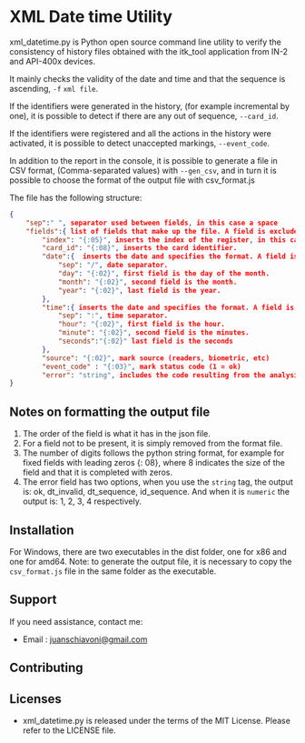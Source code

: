 XML Date time Utility
====


xml_datetime.py is Python open source command line utility to verify the consistency of history files obtained with the itk_tool application from IN-2 and API-400x devices.

It mainly checks the validity of the date and time and that the sequence is ascending, `-f`  `xml file`.

If the identifiers were generated in the history, (for example incremental by one), it is possible to detect if there are any out of sequence, `--card_id`.

If the identifiers were registered and all the actions in the history were activated, it is possible to detect unaccepted markings, `--event_code`.

In addition to the report in the console, it is possible to generate a file in CSV format, (Comma-separated values) with `--gen_csv`, and in turn it is possible to choose the format of the output file with csv_format.js

The file has the following structure:
```json
{
    "sep":" ", separator used between fields, in this case a space
    "fields":{ list of fields that make up the file. A field is excluded by removing it
        "index": "{:05}", inserts the index of the register, in this case 10 fixed digits.
        "card_id": "{:08}", inserts the card identifier.
        "date":{  inserts the date and specifies the format. A field is excluded by removing it.
            "sep": "/", date separator.
            "day": "{:02}", first field is the day of the month.
            "month": "{:02}", second field is the month.
            "year": "{:02}", last field is the year.
        },
        "time":{ inserts the date and specifies the format. A field is excluded by removing it.
            "sep": ":", time separator.
            "hour": "{:02}", first field is the hour.
            "minute": "{:02}", second field is the minutes.
            "seconds":"{:02}" last field is the seconds
        },
        "source": "{:02}", mark source (readers, biometric, etc)
        "event_code" : "{:03}", mark status code (1 = ok)
        "error": "string", includes the code resulting from the analysis in string format. (ok, dt_invalid, dt_sequence, id_sequence)
}
```
Notes on formatting the output file
-----------------------------------
1) The order of the field is what it has in the json file.
2) For a field not to be present, it is simply removed from the format file.
3) The number of digits follows the python string format, for example for fixed fields with leading zeros {: 08}, where 8 indicates the size of the field and that it is completed with zeros.
4) The error field has two options, when you use the `string` tag, the output is: ok, dt_invalid, dt_sequence, id_sequence. And when it is `numeric` the output is: 1, 2, 3, 4 respectively.


Installation
------------
For Windows, there are two executables in the dist folder, one for x86 and one for amd64.
Note: to generate the output file, it is necessary to copy the `csv_format.js` file in the same folder as the executable.

Support
-------

If you need assistance, contact me:

* Email      : juanschiavoni@gmail.com


Contributing
------------


Licenses
--------

- xml_datetime.py is released under the terms of the MIT License. Please refer to the
  LICENSE file.


